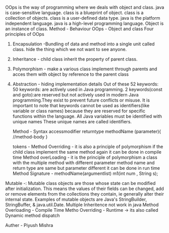 OOps is the way of programming where we deals with object and class.
java is case-sensitive language.
class is a blueprint of object.
class is a collection of objects.
class is a user-defined data type.
java is the platform independent language.
java is a high-level programming language.
Object is an instance of class.
Method - Behaviour
OOps - Object and class
Four principles of OOps

1. Encapsulation -Bundling of data and method into a single unit called class. hide the thing which we not want to see anyone.
2. Inheritance - child class inherit the property of parent class.
3. Polymorphism - make a various class implement through parents and acces them with object by reference to the parent class
4. Abstraction - hiding implementation details
   Out of these 52 keywords:
   50 keywords: are actively used in Java programming.
   2 keywords(const and goto):are reserved but not actively used in modern Java programming.They exist to prevent future conflicts or misuse.
   It is important to note that keywords cannot be used as identifiers(like variable or class names) because they are reserved for specific functions within the language.
   All Java variables must be identified with unique names These unique names are called identifiers.

   Method - Syntax
   accessmodifier returntype methodName (parameter){
   //method-body
   }

   tokens -
   Method Overriding - it is also a principle of polymorphism if the child class implement the same method again
   it can be done in compile time
   Method overLoading - it is the principle of polymorphism a class with the multiple method with different parameter method name and return type are same but parameter different
   it can be done in run time
   Method Signature - methodName(argumentlist)
   m1(int num , String s);

Mutable -:
Mutable class objects are those whose state can be modified after initialization. This means the values of their fields can be changed, add or remove elements from the collections they contain, ie generally alter their internal state. Examples of mutable objects are Java's StringBuilder, StringBuffer, & java.util.Date.
Multiple Inheritence not work in java
Method Overloading - Compile Time
Metho Overriding - Runtime -> its also called Dynamic method dispatch

Auther - Piyush Mishra
